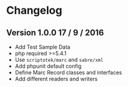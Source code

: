 # Changelog

## Version 1.0.0 17 / 9 / 2016
* Add Test Sample Data
* php required >=5.4.1
* Use `scriptotek/marc` and `sabre/xml`
* Add phpunit default config
* Define Marc Record classes and interfaces
* Add different readers and writers
